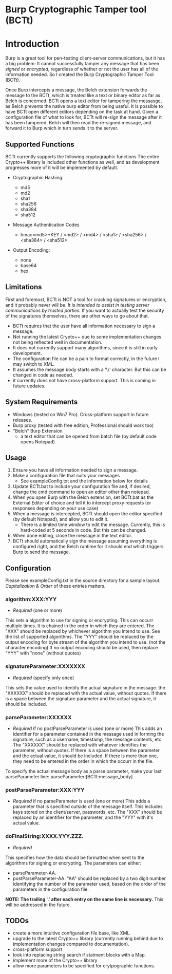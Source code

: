 # Burp Cryptographic Tamper tool (BCTt)

# Introduction
Burp is a great tool for pen-testing client-server communications, but it has a big problem:
It cannot successfully tamper any message that has been *signed* or *encrypted*, regardless of whether or not the user has all 
of the information needed.
So I created the Burp Cryptographic Tamper Tool (BCTt).

Once Burp intercepts a message, the Belch extension forwards the message to the BCTt, 
which is treated like a text or binary editor as far as Belch is concerned.
BCTt opens a text editor for tampering the messasge, as Belch prevents the native burp editor from being useful.
It is possible to have BCTt open different editors depending on the task at hand.
Given a configuration file of what to look for, BCTt will re-sign the message after it has been tampered.
Belch will then read the re-signed message, and forward it to Burp which in turn sends it to the server.



## Supported Functions

BCTt currently supports the following cryptographic functions
The entire Crypto++ library is included other functions as well, and as development progresses more of it will be implemented by 
default.

* Cryptographic Hashing:
    * md5
    * md2
    * sha1
    * sha256
    * sha384
    * sha512
   
* Message Authentication Codes
    * hmac\<md5\>*KEY / \<md2\> / \<md4\> / \<sha1\> / \<sha256\> / \<sha384\> / \<sha512\>
   
* Output Encoding:
    * none
    * base64
    * hex
   
## Limitations

First and foremost, BCTt is NOT a tool for cracking signatures or encryption, and it probably never will be. _It is intended to 
assist in testing server communications by trusted parties._
If you want to actually test the security of the signatures themselves, there are other ways to go about that.
* BCTt requires that the user have all information necessary to sign a message.
* Not running the latest Crypto++ due to some implementation changes not being reflected well in documentation.
* It does not currently support many algorithms, since it is still in early development.
* The configuration file can be a pain to format correctly, in the future I may switch to XML.
* It assumes the message body starts with a '\r' character. But this can be changed in code as needed.
* it currently does not have cross-platform support. This is coming in future updates.


## System Requirements

* Windows (tested on Win7 Pro). Cross-platform support in future releases.
* Burp proxy (tested with free edition, Professional should work too)
* "Belch" Burp Extension
    * a text editor that can be opened from batch file (by default code opens Notepad)

## Usage

1) Ensure you have all information needed to sign a message.
2) Make a configuration file that suits your messages 
    * See exampleConfig.txt and the information below for details
3) Update BCTt.bat to include your configuration file and, if desired, change the cmd command to open an editor other than 
notepad.
4) When you open Burp with the Belch extension, set BCTt.bat as the External Editor of choice and tell it to intercept proxy 
requests (or responses depending on your use case)
5) When a message is intercepted, BCTt should open the editor specified (by default Notepad), and allow you to edit it.
    * There is a limited time window to edit the message. Currently, this is hard-coded at 5 seconds in code. But this can be 
changed. 
6) When done editing, close the message in the text editor.
7) BCTt should automatically sign the message assuming everything is configured right, and the Belch runtime for it should end 
which triggers Burp to send the message.

## Configuration

Please see exampleConfig.txt in the source directory for a sample layout. *Capitalization & Order* of these entries matters.

### algorithm:XXX:YYY
* *Required* (one or more)

This sets a algorithm to use for signing or encrypting. This can occurr multiple times. It is chained in the order in which they 
are entered.
The "XXX" should be replaced by whichever algorithm you intend to use. See the list of supported algorithms.
The "YYY" should be replaced by the output encoding for byte stream of the algorithm you intend to use. (not the character 
encoding)
If no output encoding should be used, then replace "YYY" with "none" (without quotes)

	
### signatureParameter:XXXXXXX
* *Required* (specify only once)

This sets the value used to identify the actual signature in the message.
the "XXXXXX" should be replaced with the actual value, without quotes. If there is a space between the signature parameter and 
the actual signature, it should be included.


### parseParameter:XXXXXX
* *Required* if no postParseParameter is used (one or more)
This adds an identifier for a parameter contained in the message used in forming the signature, such as a username, timestamp, 
the message contents, etc.
The "XXXXXX" should be replaced with whatever identifies the parameter, without quotes. If there is a space between the 
parameter and the actual value, it should be included.
If there is more than one, they need to be entered in the order in which the occurr in the file.
	
To specify the actual message body as a parse parameter, make your last parseParameter line:
parseParameter:[BCTt:message_body]

	
### postParseParameter:XXX:YYY
* *Required* if no parseParameter is used (one or more)
This adds a parameter that is specified outside of the message itself. This includes keys stored on the client/server, 
passwords, etc.
The "XXX" should be replaced by an identifier for the parameter, and the "YYY" with it's actual value.


### doFinalString:XXXX.YYY.ZZZ.
* *Required*

This specifies how the data should be formatted when sent to the algorithms for signing or encrypting.
The parameters can either:
* parseParameter-AA.
* postParseParameter-AA.
"AA" should be replaced by a two digit number identifying the number of the parameter used, based on the order of the parameters 
in the configuration file.
	
**NOTE: The trailing '.' after each entry on the same line is necessary.** This will be addressed in the future.


## TODOs
* create a more intuitive configuration file base, like XML.
* upgrade to the latest Crypto++ library (currently running behind due to implementation changes compared to documentation).
* cross-platform support
* look into replacing string search if statment blocks with a Map.
* implement more of the Crypto++ library
* allow more parameters to be specified for crytpographic functions.
